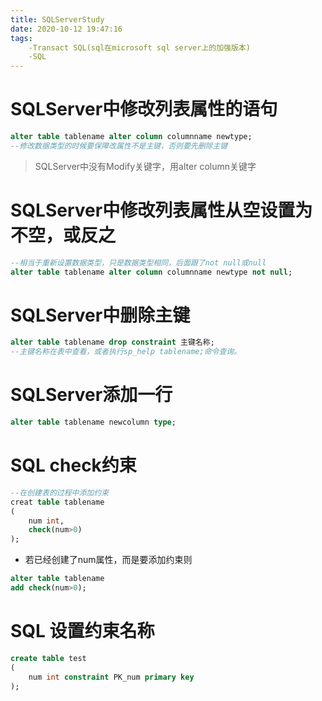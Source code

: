 ```yaml
---
title: SQLServerStudy
date: 2020-10-12 19:47:16
tags:
	-Transact SQL(sql在microsoft sql server上的加强版本)
	-SQL
---
```


# SQLServer中修改列表属性的语句

```sql
alter table tablename alter column columnname newtype;
--修改数据类型的时候要保障改属性不是主键，否则要先删除主键
```

> SQLServer中没有Modify关键字，用alter column关键字

# SQLServer中修改列表属性从空设置为不空，或反之

```sql
--相当于重新设置数据类型，只是数据类型相同，后面跟了not null或null
alter table tablename alter column columnname newtype not null;
```

# SQLServer中删除主键

```sql
alter table tablename drop constraint 主键名称;
--主键名称在表中查看，或者执行sp_help tablename;命令查询。
```

# SQLServer添加一行

```sql
alter table tablename newcolumn type;
```

# SQL check约束

```sql
--在创建表的过程中添加约束
creat table tablename
(
   	num int,
    check(num>0)
);
```

* 若已经创建了num属性，而是要添加约束则

```sql
alter table tablename
add check(num>0);
```

# SQL 设置约束名称

```sql
create table test
(
	num int constraint PK_num primary key 
);
```





